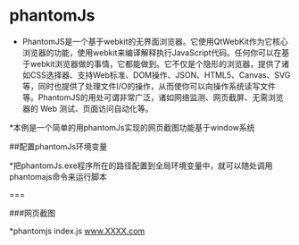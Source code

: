 # phantomJs

* PhantomJS是一个基于webkit的无界面浏览器。它使用QtWebKit作为它核心浏览器的功能，使用webkit来编译解释执行JavaScript代码。任何你可以在基于webkit浏览器做的事情，它都能做到。它不仅是个隐形的浏览器，提供了诸如CSS选择器、支持Web标准、DOM操作、JSON、HTML5、Canvas、SVG等，同时也提供了处理文件I/O的操作，从而使你可以向操作系统读写文件等。PhantomJS的用处可谓非常广泛，诸如网络监测、网页截屏、无需浏览器的 Web 测试、页面访问自动化等。

*本例是一个简单的用phantomJs实现的网页截图功能基于window系统

##配置phantomJs环境变量

*把phantomJs.exe程序所在的路径配置到全局环境变量中，就可以随处调用phantomajs命令来运行脚本

===

###网页截图

*phantomjs index.js www.XXXX.com
